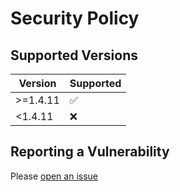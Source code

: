 # Security Policy

## Supported Versions

| Version | Supported          |
| ------- | ------------------ |
| >=1.4.11   | :white_check_mark: |
| <1.4.11   | :x:                |

## Reporting a Vulnerability

Please [open an issue](https://github.com/DGP-Studio/Snap.Hutao/issues/new/choose)
